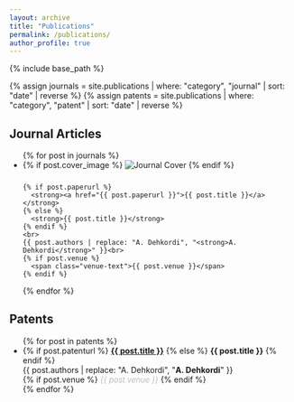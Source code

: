 ```yaml
---
layout: archive
title: "Publications"
permalink: /publications/
author_profile: true
---
```


{% include base_path %}

{% assign journals = site.publications | where: "category", "journal" | sort: "date" | reverse %}
{% assign patents = site.publications | where: "category", "patent" | sort: "date" | reverse %}

<style>
.venue-text {
  font-style: italic;
  font-weight: 300;
  color: var(--text-muted-color, #aaa); /* uses theme variable or fallback for dark mode */
}
</style>

<h2>Journal Articles</h2>
<ul>
{% for post in journals %}
  <li>
    {% if post.cover_image %}
      <img src="{{ post.cover_image }}" alt="Journal Cover" style="max-width:200px; margin-bottom:10px;">
    {% endif %}
    
    {% if post.paperurl %}
      <strong><a href="{{ post.paperurl }}">{{ post.title }}</a></strong>
    {% else %}
      <strong>{{ post.title }}</strong>
    {% endif %}
    <br>
    {{ post.authors | replace: "A. Dehkordi", "<strong>A. Dehkordi</strong>" }}<br>
    {% if post.venue %}
      <span class="venue-text">{{ post.venue }}</span>
    {% endif %}
  </li>
{% endfor %}
</ul>

<h2>Patents</h2>
<ul>
{% for post in patents %}
  <li>
    {% if post.patenturl %}
      <strong><a href="{{ post.patenturl }}">{{ post.title }}</a></strong>
    {% else %}
      <strong>{{ post.title }}</strong>
    {% endif %}
    <br>
    {{ post.authors | replace: "A. Dehkordi", "<strong>A. Dehkordi</strong>" }}<br>
    {% if post.venue %}
      <span class="venue-text">{{ post.venue }}</span>
    {% endif %}
  </li>
{% endfor %}
</ul>
